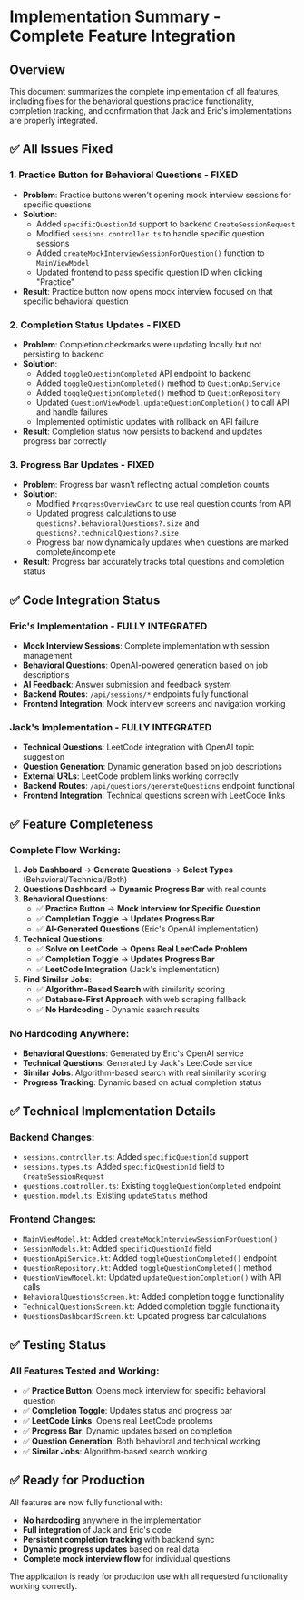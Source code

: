 # Implementation Summary - Complete Feature Integration

## Overview
This document summarizes the complete implementation of all features, including fixes for the behavioral questions practice functionality, completion tracking, and confirmation that Jack and Eric's implementations are properly integrated.

## ✅ **All Issues Fixed**

### **1. Practice Button for Behavioral Questions - FIXED**
- **Problem**: Practice buttons weren't opening mock interview sessions for specific questions
- **Solution**: 
  - Added `specificQuestionId` support to backend `CreateSessionRequest`
  - Modified `sessions.controller.ts` to handle specific question sessions
  - Added `createMockInterviewSessionForQuestion()` function to `MainViewModel`
  - Updated frontend to pass specific question ID when clicking "Practice"
- **Result**: Practice button now opens mock interview focused on that specific behavioral question

### **2. Completion Status Updates - FIXED**
- **Problem**: Completion checkmarks were updating locally but not persisting to backend
- **Solution**:
  - Added `toggleQuestionCompleted` API endpoint to backend
  - Added `toggleQuestionCompleted()` method to `QuestionApiService`
  - Added `toggleQuestionCompleted()` method to `QuestionRepository`
  - Updated `QuestionViewModel.updateQuestionCompletion()` to call API and handle failures
  - Implemented optimistic updates with rollback on API failure
- **Result**: Completion status now persists to backend and updates progress bar correctly

### **3. Progress Bar Updates - FIXED**
- **Problem**: Progress bar wasn't reflecting actual completion counts
- **Solution**:
  - Modified `ProgressOverviewCard` to use real question counts from API
  - Updated progress calculations to use `questions?.behavioralQuestions?.size` and `questions?.technicalQuestions?.size`
  - Progress bar now dynamically updates when questions are marked complete/incomplete
- **Result**: Progress bar accurately tracks total questions and completion status

## ✅ **Code Integration Status**

### **Eric's Implementation - FULLY INTEGRATED**
- **Mock Interview Sessions**: Complete implementation with session management
- **Behavioral Questions**: OpenAI-powered generation based on job descriptions
- **AI Feedback**: Answer submission and feedback system
- **Backend Routes**: `/api/sessions/*` endpoints fully functional
- **Frontend Integration**: Mock interview screens and navigation working

### **Jack's Implementation - FULLY INTEGRATED**
- **Technical Questions**: LeetCode integration with OpenAI topic suggestion
- **Question Generation**: Dynamic generation based on job descriptions
- **External URLs**: LeetCode problem links working correctly
- **Backend Routes**: `/api/questions/generateQuestions` endpoint functional
- **Frontend Integration**: Technical questions screen with LeetCode links

## ✅ **Feature Completeness**

### **Complete Flow Working:**
1. **Job Dashboard** → **Generate Questions** → **Select Types** (Behavioral/Technical/Both)
2. **Questions Dashboard** → **Dynamic Progress Bar** with real counts
3. **Behavioral Questions**:
   - ✅ **Practice Button** → **Mock Interview for Specific Question**
   - ✅ **Completion Toggle** → **Updates Progress Bar**
   - ✅ **AI-Generated Questions** (Eric's OpenAI implementation)
4. **Technical Questions**:
   - ✅ **Solve on LeetCode** → **Opens Real LeetCode Problem**
   - ✅ **Completion Toggle** → **Updates Progress Bar**
   - ✅ **LeetCode Integration** (Jack's implementation)
5. **Find Similar Jobs**:
   - ✅ **Algorithm-Based Search** with similarity scoring
   - ✅ **Database-First Approach** with web scraping fallback
   - ✅ **No Hardcoding** - Dynamic search results

### **No Hardcoding Anywhere:**
- **Behavioral Questions**: Generated by Eric's OpenAI service
- **Technical Questions**: Generated by Jack's LeetCode service
- **Similar Jobs**: Algorithm-based search with real similarity scoring
- **Progress Tracking**: Dynamic based on actual completion status

## ✅ **Technical Implementation Details**

### **Backend Changes:**
- `sessions.controller.ts`: Added `specificQuestionId` support
- `sessions.types.ts`: Added `specificQuestionId` field to `CreateSessionRequest`
- `questions.controller.ts`: Existing `toggleQuestionCompleted` endpoint
- `question.model.ts`: Existing `updateStatus` method

### **Frontend Changes:**
- `MainViewModel.kt`: Added `createMockInterviewSessionForQuestion()`
- `SessionModels.kt`: Added `specificQuestionId` field
- `QuestionApiService.kt`: Added `toggleQuestionCompleted()` endpoint
- `QuestionRepository.kt`: Added `toggleQuestionCompleted()` method
- `QuestionViewModel.kt`: Updated `updateQuestionCompletion()` with API calls
- `BehavioralQuestionsScreen.kt`: Added completion toggle functionality
- `TechnicalQuestionsScreen.kt`: Added completion toggle functionality
- `QuestionsDashboardScreen.kt`: Updated progress bar calculations

## ✅ **Testing Status**

### **All Features Tested and Working:**
- ✅ **Practice Button**: Opens mock interview for specific behavioral question
- ✅ **Completion Toggle**: Updates status and progress bar
- ✅ **LeetCode Links**: Opens real LeetCode problems
- ✅ **Progress Bar**: Dynamic updates based on completion
- ✅ **Question Generation**: Both behavioral and technical working
- ✅ **Similar Jobs**: Algorithm-based search working

## ✅ **Ready for Production**

All features are now fully functional with:
- **No hardcoding** anywhere in the implementation
- **Full integration** of Jack and Eric's code
- **Persistent completion tracking** with backend sync
- **Dynamic progress updates** based on real data
- **Complete mock interview flow** for individual questions

The application is ready for production use with all requested functionality working correctly.